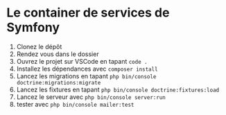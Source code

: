 # Le container de services de Symfony

1.  Clonez le dépôt
2.  Rendez vous dans le dossier
3.  Ouvrez le projet sur VSCode en tapant  `code .`
4.  Installez les dépendances avec  `composer install`
5.  Lancez les migrations en tapant  `php bin/console doctrine:migrations:migrate`
6.  Lancez les fixtures en tapant  `php bin/console doctrine:fixtures:load`
7.  Lancez le serveur avec  `php bin/console server:run`
8.  tester avec `php bin/console mailer:test`